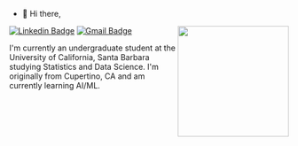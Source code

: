 - 👋 Hi there, 

<img align='right' src='https://media1.giphy.com/media/KY2ZMhnCxP008/giphy.gif' width='200"'>

[![Linkedin Badge](https://img.shields.io/badge/-jshen0303-blue?style=flat-square&logo=Linkedin&logoColor=white&link=https://www.linkedin.com/in/jshen0303/)](https://www.linkedin.com/in/jshen0303/) 
[![Gmail Badge](https://img.shields.io/badge/-jshen0303@gmail.com-c14438?style=flat-square&logo=Gmail&logoColor=white&link=mailto:jshen0303@gmail.com)](mailto:jshen0303@gmail.com)

I'm currently an undergraduate student at the University of California, Santa Barbara studying Statistics and Data Science. I'm originally from 
Cupertino, CA and am currently learning AI/ML.

<!---
jshen0303/jshen0303 is a ✨ special ✨ repository because its `README.md` (this file) appears on your GitHub profile.
You can click the Preview link to take a look at your changes.
--->
